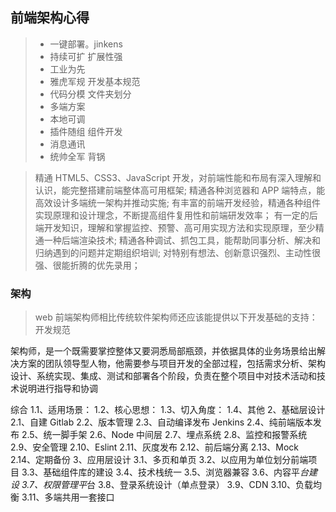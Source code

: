 ## 前端架构心得

> -   一键部署。jinkens
> -   持续可扩 扩展性强
> -   工业为先
> -   雅虎军规 开发基本规范
> -   代码分模 文件夹划分
> -   多端方案
> -   本地可调
> -   插件随组 组件开发
> -   消息通讯
> -   统帅全军 背锅

> 精通 HTML5、CSS3、JavaScript 开发，对前端性能和布局有深入理解和认识，能完整搭建前端整体高可用框架;
> 精通各种浏览器和 APP 端特点，能高效设计多端统一架构并推动实施;
> 有丰富的前端开发经验，精通各种组件实现原理和设计理念，不断提高组件复用性和前端研发效率；
> 有一定的后端开发知识，理解和掌握监控、预警、高可用实现方法和实现原理，至少精通一种后端渲染技术;
> 精通各种调试、抓包工具，能帮助同事分析、解决和归纳遇到的问题并定期组织培训;
> 对特别有想法、创新意识强烈、主动性很强、很能折腾的优先录用；

### 架构

> web 前端架构师相比传统软件架构师还应该能提供以下开发基础的支持：
> 开发规范

架构师，是一个既需要掌控整体又要洞悉局部瓶颈，并依据具体的业务场景给出解决方案的团队领导型人物，他需要参与项目开发的全部过程，包括需求分析、架构设计、系统实现、集成、测试和部署各个阶段，负责在整个项目中对技术活动和技术说明进行指导和协调

综合
1.1、适用场景：
1.2、核心思想：
1.3、切入角度：
1.4、其他
2、基础层设计
2.1、自建 Gitlab
2.2、版本管理
2.3、自动编译发布 Jenkins
2.4、纯前端版本发布
2.5、统一脚手架
2.6、Node 中间层
2.7、埋点系统
2.8、监控和报警系统
2.9、安全管理
2.10、Eslint
2.11、灰度发布
2.12、前后端分离
2.13、Mock
2.14、定期备份
3、应用层设计
3.1、多页和单页
3.2、以应用为单位划分前端项目
3.3、基础组件库的建设
3.4、技术栈统一
3.5、浏览器兼容
3.6、内容平*台建设
3.7、权限管理平*台
3.8、登录系统设计（单点登录）
3.9、CDN
3.10、负载均衡
3.11、多端共用一套接口
